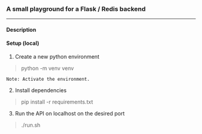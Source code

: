 ### A small playground for a Flask / Redis backend
---


#### Description


#### Setup (local)

1. Create a new python environment
> python -m venv venv

```Note: Activate the environment.```

2. Install dependencies
> pip install -r requirements.txt

3. Run the API on localhost on the desired port
> ./run.sh